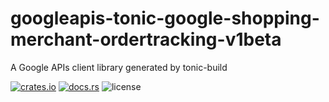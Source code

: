 # googleapis-tonic-google-shopping-merchant-ordertracking-v1beta

A Google APIs client library generated by tonic-build

[![crates.io](https://img.shields.io/crates/v/googleapis-tonic-google-shopping-merchant-ordertracking-v1beta)](https://crates.io/crates/googleapis-tonic-google-shopping-merchant-ordertracking-v1beta)
[![docs.rs](https://img.shields.io/docsrs/googleapis-tonic-google-shopping-merchant-ordertracking-v1beta)](https://docs.rs/googleapis-tonic-google-shopping-merchant-ordertracking-v1beta)
![license](https://img.shields.io/crates/l/googleapis-tonic-google-shopping-merchant-ordertracking-v1beta)
